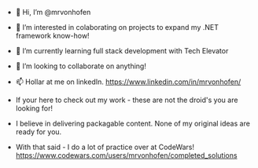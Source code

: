 - 👋 Hi, I’m @mrvonhofen
- 👀 I’m interested in colaborating on projects to expand my .NET framework know-how!
- 🌱 I’m currently learning full stack development with Tech Elevator
- 💞️ I’m looking to collaborate on anything!
- 📫 Hollar at me on linkedIn. https://www.linkedin.com/in/mrvonhofen/

- If your here to check out my work - these are not the droid's you are looking for!
- I believe in delivering packagable content. None of my original ideas are ready for you. 
- With that said - I do a lot of practice over at CodeWars! https://www.codewars.com/users/mrvonhofen/completed_solutions

<!---
mrvonhofen/mrvonhofen is a ✨ special ✨ repository because its `README.md` (this file) appears on your GitHub profile.
You can click the Preview link to take a look at your changes.
--->
